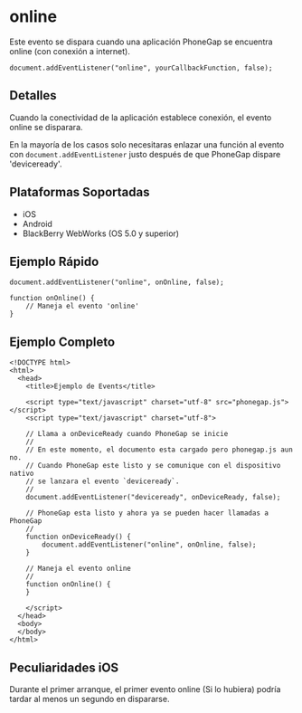 online
===========

Este evento se dispara cuando una aplicación PhoneGap se encuentra online (con conexión a internet).

    document.addEventListener("online", yourCallbackFunction, false);

Detalles
--------

Cuando la conectividad de la aplicación establece conexión, el evento online se disparara.

En la mayoría de los casos solo necesitaras enlazar una función al evento con `document.addEventListener` justo después de que PhoneGap dispare 'deviceready'.

Plataformas Soportadas
----------------------

- iOS
- Android
- BlackBerry WebWorks (OS 5.0 y superior)

Ejemplo Rápido
--------------

    document.addEventListener("online", onOnline, false);

    function onOnline() {
        // Maneja el evento 'online'
    }

Ejemplo Completo
----------------

    <!DOCTYPE html>
    <html>
      <head>
        <title>Ejemplo de Events</title>

        <script type="text/javascript" charset="utf-8" src="phonegap.js"></script>
        <script type="text/javascript" charset="utf-8">

        // Llama a onDeviceReady cuando PhoneGap se inicie
        //
        // En este momento, el documento esta cargado pero phonegap.js aun no.
        // Cuando PhoneGap este listo y se comunique con el dispositivo nativo
        // se lanzara el evento `deviceready`.
        // 
        document.addEventListener("deviceready", onDeviceReady, false);

        // PhoneGap esta listo y ahora ya se pueden hacer llamadas a PhoneGap
        //
        function onDeviceReady() {
		    document.addEventListener("online", onOnline, false);
        }

        // Maneja el evento online
        //
        function onOnline() {
        }
        
        </script>
      </head>
      <body>
      </body>
    </html>

Peculiaridades iOS
------------------
Durante el primer arranque, el primer evento online (Si lo hubiera) podría tardar al menos un segundo en dispararse.
